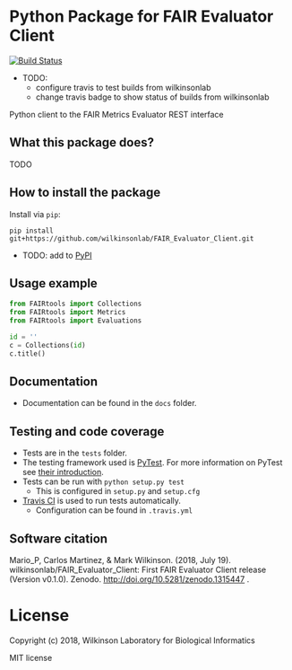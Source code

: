 # Python Package for FAIR Evaluator Client
[![Build Status](https://travis-ci.com/c-martinez/FAIR_Evaluator_Client.svg?branch=master)](https://travis-ci.com/c-martinez/FAIR_Evaluator_Client)
- TODO:
  - configure travis to test builds from wilkinsonlab
  - change travis badge to show status of builds from wilkinsonlab

Python client to the FAIR Metrics Evaluator REST interface

## What this package does?
TODO

## How to install the package
Install via `pip`:

```
pip install git+https://github.com/wilkinsonlab/FAIR_Evaluator_Client.git
```

 - TODO: add to [PyPI](https://pypi.org/)

## Usage example
```python
from FAIRtools import Collections
from FAIRtools import Metrics
from FAIRtools import Evaluations

id = ''
c = Collections(id)
c.title()
```

## Documentation
* Documentation can be found in the `docs` folder.

## Testing and code coverage

* Tests are in the `tests` folder.
* The testing framework used is [PyTest](https://pytest.org). For more information on PyTest see [their introduction](http://pythontesting.net/framework/pytest/pytest-introduction/).
* Tests can be run with `python setup.py test`
  - This is configured in `setup.py` and `setup.cfg`
* [Travis CI](https://travis-ci.com/) is used to run tests automatically.
  - Configuration can be found in `.travis.yml`

## Software citation
Mario_P, Carlos Martinez, & Mark Wilkinson. (2018, July 19). wilkinsonlab/FAIR_Evaluator_Client: First FAIR Evaluator Client release (Version v0.1.0). Zenodo. http://doi.org/10.5281/zenodo.1315447 .

# License
Copyright (c) 2018, Wilkinson Laboratory for Biological Informatics

MIT license
